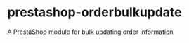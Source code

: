 prestashop-orderbulkupdate
==========================

A PrestaShop module for bulk updating order information
